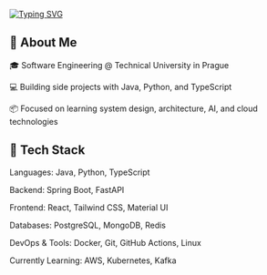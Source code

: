 


[![Typing SVG](https://readme-typing-svg.demolab.com?font=JetBrainsMono&size=21&duration=3000&pause=2000&color=AF6EF7&background=1F1F1F0E&multiline=true&repeat=false&width=435&height=60&lines=Michael+Plokhin;Full+Stack+Developer)](https://git.io/typing-svg)
## 📌 About Me
🎓 Software Engineering @ Technical University in Prague

💻 Building side projects with Java, Python, and TypeScript

📦 Focused on learning system design, architecture, AI, and cloud technologies


## 🧰 Tech Stack
Languages: Java, Python, TypeScript

Backend: Spring Boot, FastAPI

Frontend: React, Tailwind CSS, Material UI

Databases: PostgreSQL, MongoDB, Redis

DevOps & Tools: Docker, Git, GitHub Actions, Linux

Currently Learning: AWS, Kubernetes, Kafka

